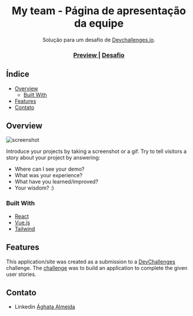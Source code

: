 <!-- Please update value in the {}  -->

<h1 align="center">My team - Página de apresentação da equipe</h1>

<div align="center">
   Solução para um desafio de <a href="http://devchallenges.io" target="_blank">Devchallenges.io</a>.
</div>

<div align="center">
  <h3>
    <a  target="_blank" href="https://{your-demo-link.your-domain}">
     Preview
    </a>
    <span> | </span>
    <a target="_blank" href="https://devchallenges.io/challenges/hhmesazsqgKXrTkYkt0U">
      Desafio
    </a>
  </h3>
</div>

<!-- TABLE OF CONTENTS -->

## Índice

- [Overview](#overview)
  - [Built With](#built-with)
- [Features](#features)
- [Contato](#contato)

<!-- OVERVIEW -->

## Overview

![screenshot](https://user-images.githubusercontent.com/16707738/92399059-5716eb00-f132-11ea-8b14-bcacdc8ec97b.png)

Introduce your projects by taking a screenshot or a gif. Try to tell visitors a story about your project by answering:

- Where can I see your demo?
- What was your experience?
- What have you learned/improved?
- Your wisdom? :)

### Built With

<!-- This section should list any major frameworks that you built your project using. Here are a few examples.-->

- [React](https://reactjs.org/)
- [Vue.js](https://vuejs.org/)
- [Tailwind](https://tailwindcss.com/)

## Features

<!-- List the features of your application or follow the template. Don't share the figma file here :) -->

This application/site was created as a submission to a [DevChallenges](https://devchallenges.io/challenges) challenge. The [challenge](https://devchallenges.io/challenges/hhmesazsqgKXrTkYkt0U) was to build an application to complete the given user stories.

## Contato

- Linkedin <a href="https://www.linkedin.com/in/aghata-almeida/"  target="_blank" >Ághata Almeida</a>
